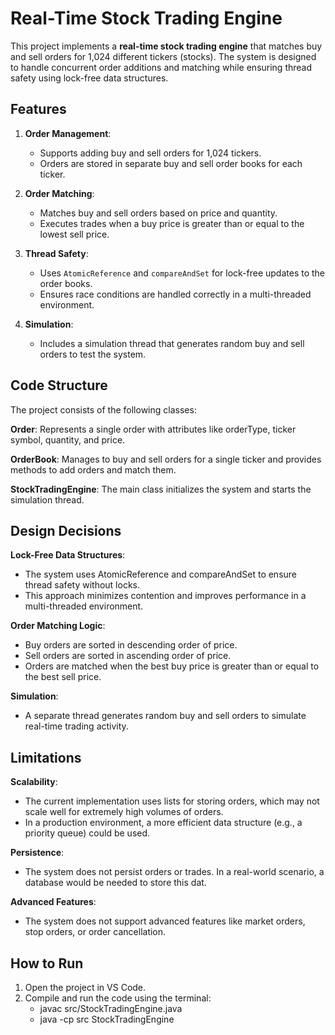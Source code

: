 # Real-Time Stock Trading Engine

This project implements a **real-time stock trading engine** that matches buy and sell orders for 1,024 different tickers (stocks). The system is designed to handle concurrent order additions and matching while ensuring thread safety using lock-free data structures.

## Features

1. **Order Management**:
   - Supports adding buy and sell orders for 1,024 tickers.
   - Orders are stored in separate buy and sell order books for each ticker.

2. **Order Matching**:
   - Matches buy and sell orders based on price and quantity.
   - Executes trades when a buy price is greater than or equal to the lowest sell price.

3. **Thread Safety**:
   - Uses `AtomicReference` and `compareAndSet` for lock-free updates to the order books.
   - Ensures race conditions are handled correctly in a multi-threaded environment.

4. **Simulation**:
   - Includes a simulation thread that generates random buy and sell orders to test the system.

## Code Structure
The project consists of the following classes:

**Order**: Represents a single order with attributes like orderType, ticker symbol, quantity, and price.

**OrderBook**: Manages to buy and sell orders for a single ticker and provides methods to add orders and match them.

**StockTradingEngine**: The main class initializes the system and starts the simulation thread.

## Design Decisions
**Lock-Free Data Structures**:
- The system uses AtomicReference and compareAndSet to ensure thread safety without locks.
- This approach minimizes contention and improves performance in a multi-threaded environment.

**Order Matching Logic**:
- Buy orders are sorted in descending order of price.
- Sell orders are sorted in ascending order of price.
- Orders are matched when the best buy price is greater than or equal to the best sell price.

**Simulation**:
- A separate thread generates random buy and sell orders to simulate real-time trading activity.

## Limitations
**Scalability**:
- The current implementation uses lists for storing orders, which may not scale well for extremely high volumes of orders.
- In a production environment, a more efficient data structure (e.g., a priority queue) could be used.

**Persistence**:
- The system does not persist orders or trades. In a real-world scenario, a database would be needed to store this dat.

**Advanced Features**:
- The system does not support advanced features like market orders, stop orders, or order cancellation.


## How to Run

1. Open the project in VS Code.
2. Compile and run the code using the terminal:
   - javac src/StockTradingEngine.java
   - java -cp src StockTradingEngine
